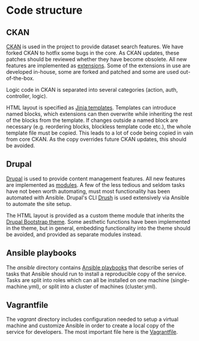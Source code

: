 # Code structure

## CKAN

[CKAN](http://ckan.org/) is used in the project to provide dataset search features. We have forked CKAN to hotfix some bugs in the core. As CKAN updates, these patches should be reviewed whether they have become obsolete. All new features are implemented as [extensions](http://docs.ckan.org/en/latest/extensions/index.html). Some of the extensions in use are developed in-house, some are forked and patched and some are used out-of-the-box.

Logic code in CKAN is separated into several categories (action, auth, controller, logic).

HTML layout is specified as [Jinja templates](http://docs.ckan.org/en/latest/theming/index.html). Templates can introduce named blocks, which extensions can then overwrite while inheriting the rest of the blocks from the template. If changes outside a named block are necessary (e.g. reordering blocks, blockless template code etc.), the whole template file must be copied. This leads to a lot of code being copied in vain from core CKAN. As the copy overrides future CKAN updates, this should be avoided.


## Drupal

[Drupal](http://drupal.org/) is used to provide content management features. All new features are implemented as [modules](https://drupal.org/developing/modules). A few of the less tedious and seldom tasks have not been worth automating, must most functionality has been automated with Ansible. Drupal's CLI [Drush](https://github.com/drush-ops/drush) is used extensively via Ansible to automate the site setup.

The HTML layout is provided as a custom theme module that inherits the [Drupal Bootstrap theme](https://drupal.org/project/bootstrap). Some aesthetic functions have been implemented in the theme, but in general, embedding functionality into the theme should be avoided, and provided as separate modules instead.


## Ansible playbooks

The _ansible_ directory contains [Ansible playbooks](http://docs.ansible.com/playbooks.html) that describe series of tasks that Ansible should run to install a reproducible copy of the service. Tasks are split into roles which can all be installed on one machine (single-machine.yml), or split into a cluster of machines (cluster.yml).


## Vagrantfile

The _vagrant_ directory includes configuration needed to setup a virtual machine and customize Ansible in order to create a local copy of the service for developers. The most important file here is the [Vagrantfile](https://docs.vagrantup.com/v2/vagrantfile/).
